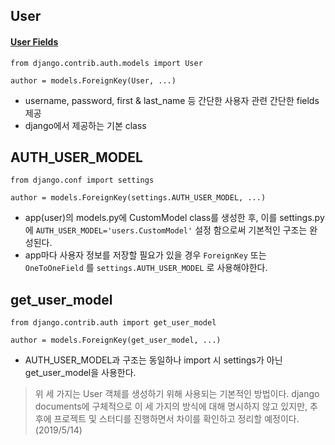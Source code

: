 ## User

#### [User Fields](https://docs.djangoproject.com/ko/2.2/ref/contrib/auth/)

```from django.contrib.auth.models import User```

```author = models.ForeignKey(User, ...)```

- username, password, first & last_name 등 간단한 사용자 관련 간단한 fields 제공
- django에서 제공하는 기본 class

## AUTH_USER_MODEL

```from django.conf import settings```

```author = models.ForeignKey(settings.AUTH_USER_MODEL, ...)```

- app(user)의 models.py에 CustomModel class를 생성한 후, 이를 settings.py에 ```AUTH_USER_MODEL='users.CustomModel'``` 설정 함으로써 기본적인 구조는 완성된다.
- app마다 사용자 정보를 저장할 필요가 있을 경우 ```ForeignKey``` 또는 ```OneToOneField``` 를 ```settings.AUTH_USER_MODEL``` 로 사용해야한다.

## get_user_model

```from django.contrib.auth import get_user_model```

```author = models.ForeignKey(get_user_model, ...)```

- AUTH_USER_MODEL과 구조는 동일하나 import 시 settings가 아닌 get_user_model을 사용한다.

  

> 위 세 가지는 User 객체를 생성하기 위해 사용되는 기본적인 방법이다. django documents에 구체적으로 이 세 가지의 방식에 대해 명시하지 않고 있지만, 추후에 프로젝트 및 스터디를 진행하면서 차이를 확인하고 정리할 예정이다. (2019/5/14)
